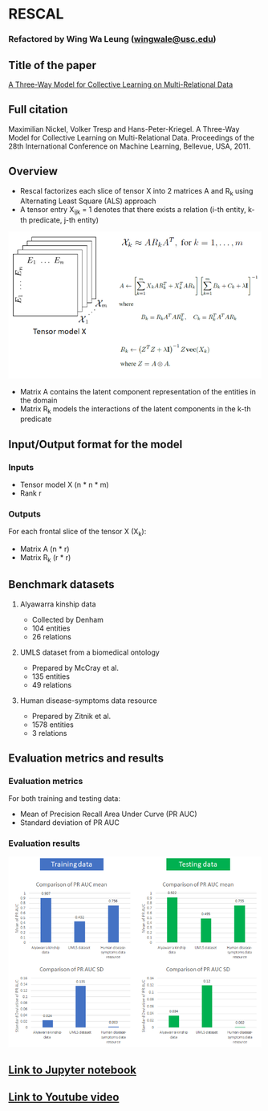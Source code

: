 # RESCAL

### Refactored by Wing Wa Leung (wingwale@usc.edu)

## Title of the paper
[A Three-Way Model for Collective Learning on Multi-Relational Data](http://www.icml-2011.org/papers/438_icmlpaper.pdf
)

## Full citation
Maximilian Nickel, Volker Tresp and Hans-Peter-Kriegel. A Three-Way Model for Collective Learning on Multi-Relational Data. Proceedings of the 28th International Conference on Machine Learning, Bellevue, USA, 2011.

## Overview
* Rescal factorizes each slice of tensor X into 2 matrices A and R<sub>k</sub> using Alternating Least Square (ALS) approach
* A tensor entry X<sub>ijk</sub> = 1 denotes that there exists a relation (i-th entity, k-th predicate, j-th entity)

![rescal](rescal.png)

* Matrix A contains the latent component representation of the entities in the domain
* Matrix R<sub>k</sub> models the interactions of the latent components in the k-th predicate

## Input/Output format for the model
### Inputs
* Tensor model X (n * n * m)
* Rank r

### Outputs
For each frontal slice of the tensor X (X<sub>k</sub>):
* Matrix A (n * r)
* Matrix R<sub>k</sub> (r * r)

## Benchmark datasets
1. Alyawarra kinship data
    * Collected by Denham
    * 104 entities
    * 26 relations

2. UMLS dataset from a biomedical ontology
    * Prepared by McCray et al.
    * 135 entities
    * 49 relations
    
3. Human disease-symptoms data resource 
    * Prepared by Zitnik et al.
    * 1578 entities
    * 3 relations

## Evaluation metrics and results
### Evaluation metrics
For both training and testing data:
* Mean of Precision Recall Area Under Curve (PR AUC)
* Standard deviation of PR AUC

### Evaluation results
![evaluation results](evaluation.png)

## [Link to Jupyter notebook](rescal_notebook.ipynb)

## [Link to Youtube video](https://youtu.be/94lWBuzM0XA)